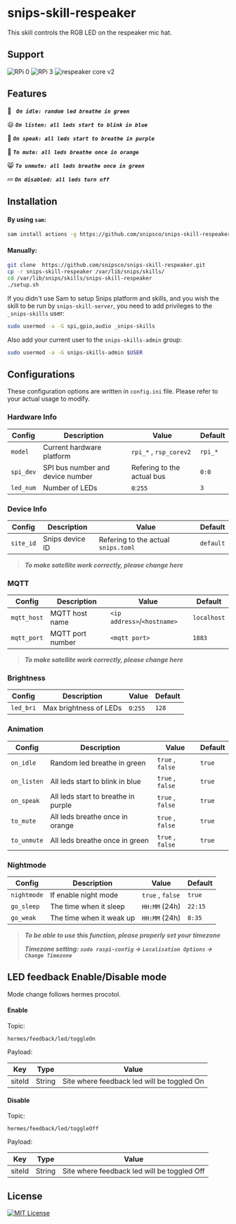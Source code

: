 # snips-skill-respeaker

This skill controls the RGB LED on the respeaker mic hat.

## Support

![RPi 0](https://img.shields.io/badge/RPi%200-success-brightgreen.svg)
![RPi 3](https://img.shields.io/badge/RPi%203-success-brightgreen.svg)
![respeaker core v2](https://img.shields.io/badge/respeaker%20core%20v2-success-brightgreen.svg)

## Features

:rocket: ***``` On idle: random led breathe in green```***

:smiley: ***```On listen: all leds start to blink in blue```***

:loudspeaker: ***```On speak: all leds start to breathe in purple```***

:speak_no_evil: ***```To mute: all leds breathe once in orange```***

:smile_cat: ***```To unmute: all leds breathe once in green```***

:zzz: ***```On disabled: all leds turn off```***

## Installation

#### By using `sam`:

```bash
sam install actions -g https://github.com/snipsco/snips-skill-respeaker.git
```

#### Manually:

```bash
git clone  https://github.com/snipsco/snips-skill-respeaker.git
cp -r snips-skill-respeaker /var/lib/snips/skills/
cd /var/lib/snips/skills/snips-skill-respeaker
./setup.sh
```

If you didn't use Sam to setup Snips platform and skills, and you wish the skill to be run by `snips-skill-server`, you need to add privileges to the `_snips-skills` user:

```bash
sudo usermod -a -G spi,gpio,audio _snips-skills
```

Also add your current user to the `snips-skills-admin` group:
```bash
sudo usermod -a -G snips-skills-admin $USER
```
## Configurations

These configuration options are written in `config.ini` file. Please refer to your actual usage to modify.

### Hardware Info

| Config | Description | Value | Default |
| --- | --- | --- | --- |
| `model` | Current hardware platform | `rpi_*` , `rsp_corev2` | `rpi_*` |
| `spi_dev` | SPI bus number and device number | Refering to the actual bus | `0:0` | 
| `led_num` | Number of LEDs | `0`:`255` | `3` |

### Device Info

| Config | Description | Value | Default |
| --- | --- | --- | --- |
| `site_id` | Snips device ID | Refering to the actual `snips.toml` | `default` |

> ***To make satellite work correctly, please change here***

### MQTT

| Config | Description | Value | Default |
| --- | --- | --- | --- |
| `mqtt_host` | MQTT host name | `<ip address>`/`<hostname>` | `localhost` |
| `mqtt_port` | MQTT port number | `<mqtt port>` | `1883` |

> ***To make satellite work correctly, please change here***

### Brightness

| Config | Description | Value | Default |
| --- | --- | --- | --- |
| `led_bri` | Max brightness of LEDs | `0`:`255` | `128` |

### Animation 

| Config | Description | Value | Default |
| --- | --- | --- | --- |
| `on_idle` | Random led breathe in green | `true` , `false` | `true` |
| `on_listen` | All leds start to blink in blue | `true` , `false` | `true` |
| `on_speak` | All leds start to breathe in purple | `true` , `false` | `true` |
| `to_mute` | All leds breathe once in orange | `true` , `false` | `true` |
| `to_unmute` | All leds breathe once in green | `true` , `false` | `true` |

### Nightmode

| Config | Description | Value | Default |
| --- | --- | --- | --- |
| `nightmode` | If enable night mode | `true` , `false` | `true` |
| `go_sleep` | The time when it sleep | `HH:MM` (24h) | `22:15` | 
| `go_weak` | The time when it weak up | `HH:MM` (24h) | `8:35` |

> ***To be able to use this function, please properly set your timezone***
> 
> ***Timezone setting: `sudo raspi-config` -> `Localisation Options` -> `Change Timezone`***

## LED feedback Enable/Disable mode

Mode change follows hermes procotol.

#### Enable

Topic:

`hermes/feedback/led/toggleOn`

Payload:

| Key | Type | Value |
| --- | --- | --- |
| siteId | String | Site where feedback led will be toggled On |

#### Disable

Topic: 

`hermes/feedback/led/toggleOff`

Payload:

| Key | Type | Value | 
| --- | --- | --- |
| siteId | String | Site where feedback led will be toggled Off | 

## License

[![MIT License](https://img.shields.io/badge/license-MIT-blue.svg)](https://raw.githubusercontent.com/snipsco/snips-skill-owm/master/LICENSE.txt)
